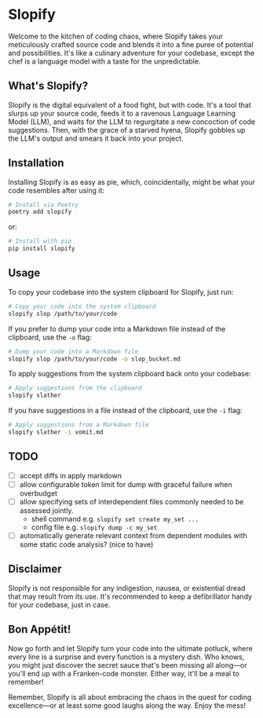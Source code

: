 # Slopify

Welcome to the kitchen of coding chaos, where Slopify takes your meticulously crafted source code and blends it into a fine puree of potential and possibilities. It's like a culinary adventure for your codebase, except the chef is a language model with a taste for the unpredictable.

## What's Slopify?

Slopify is the digital equivalent of a food fight, but with code. It's a tool that slurps up your source code, feeds it to a ravenous Language Learning Model (LLM), and waits for the LLM to regurgitate a new concoction of code suggestions. Then, with the grace of a starved hyena, Slopify gobbles up the LLM's output and smears it back into your project.

## Installation

Installing Slopify is as easy as pie, which, coincidentally, might be what your code resembles after using it:

```bash
# Install via Poetry
poetry add slopify
```

or:

```bash
# Install with pip
pip install slopify
```

## Usage

To copy your codebase into the system clipboard for Slopify, just run:

```bash
# Copy your code into the system clipboard
slopify slop /path/to/your/code
```

If you prefer to dump your code into a Markdown file instead of the clipboard, use the `-o` flag:

```bash
# Dump your code into a Markdown file
slopify slop /path/to/your/code -o slop_bucket.md
```

To apply suggestions from the system clipboard back onto your codebase:

```bash
# Apply suggestions from the clipboard
slopify slather
```

If you have suggestions in a file instead of the clipboard, use the `-i` flag:

```bash
# Apply suggestions from a Markdown file
slopify slather -i vomit.md
```
## TODO

- [ ] accept diffs in apply markdown
- [ ] allow configurable token limit for dump with graceful failure when overbudget
- [ ] allow specifying sets of interdependent files commonly needed to be assessed jointly.
    - shell command e.g. `slopify set create my_set ...`
    - config file e.g. `slopify dump -c my_set`
- [ ] automatically generate relevant context from dependent modules with some static code analysis? (nice to have)

## Disclaimer

Slopify is not responsible for any indigestion, nausea, or existential dread that may result from its use. It's recommended to keep a defibrillator handy for your codebase, just in case.

## Bon Appétit!

Now go forth and let Slopify turn your code into the ultimate potluck, where every line is a surprise and every function is a mystery dish. Who knows, you might just discover the secret sauce that's been missing all along—or you'll end up with a Franken-code monster. Either way, it'll be a meal to remember!

Remember, Slopify is all about embracing the chaos in the quest for coding excellence—or at least some good laughs along the way. Enjoy the mess!
